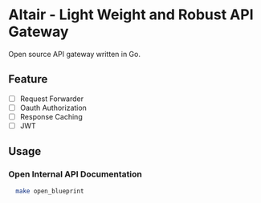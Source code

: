 # Altair - Light Weight and Robust API Gateway

Open source API gateway written in Go.

## Feature

- [ ] Request Forwarder
- [ ] Oauth Authorization
- [ ] Response Caching
- [ ] JWT

## Usage

### Open Internal API Documentation

```bash
  make open_blueprint
```